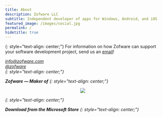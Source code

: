```yaml
---
title: About
description: Zofware LLC
subtitle: Independent developer of apps for Windows, Android, and iOS
featured_image: /images/social.jpg
permalink: /
hidetitle: true
---
```

{: style="text-align: center;"}
For information on how Zofware can support your software development project, send us an [email](mailto:info@zofware.com)!

[<i class="fas fa-envelope"/> info@zofware.com](mailto:info@zofware.com)  
[<i class="fab fa-twitter"/> @zofware](https://twitter.com/zofware)  
{: style="text-align: center;"}

**Zofware &#8212; Maker of**
{: style="text-align: center;"}

<div align="center">
<a href='https://www.simplesportscaster.com'><img src="{{ '/images/ssc-768.png' | relative_url }}" align="center"/></a>
</div>

{: style="text-align: center;"}

**Download from the Microsoft Store**
{: style="text-align: center;"}

<!-- large banner -->
<!--
<div id="mspb-guuyzpae3909" class="9nrqmtpgs298" align="center"></div>
<script src="https://storebadge.azureedge.net/src/badge-1.8.4.js"></script>
<script>
  mspb({ productId: '9nrqmtpgs298', badgeType: 'large' }, function(badge) {
    document.getElementById('mspb-guuyzpae3909').innerHTML = badge;
  });
</script>
-->

<!-- small banner -->
<div id="mspb-t1w7ibwmuk9f" class="9nrqmtpgs298" align="center"></div>
<script src="https://storebadge.azureedge.net/src/badge-1.8.4.js"></script>
<script>
  mspb('9nrqmtpgs298', function(badge) {
    document.getElementById('mspb-t1w7ibwmuk9f').innerHTML = badge;
  });
</script>